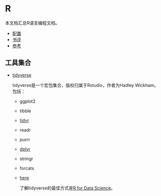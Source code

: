 # R

本文档汇总R语言编程文档。

- [配置](config.md)
- [书评](comments.md)
- [参考](ref.md)

## 工具集合

- [tidyverse](https://tidyverse.tidyverse.org/)

    tidyverse是一个宏包集合，版权归属于Rstudio，作者为Hadley Wickham。包括：

  + ggplot2
  + tibble
  + [tidyr](tidyr.md)
  + readr
  + purrr
  + [dplyr](package/dplyr.md)
  + stringr
  + forcats
  + [here](here.md)

    了解tidyverse的最佳方式是[R for Data Science](https://r4ds.had.co.nz)。
